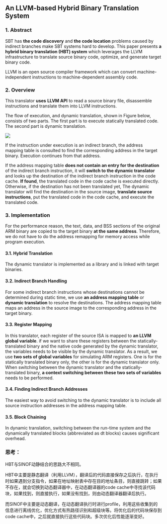 ## An LLVM-based Hybrid Binary Translation System

### 1. Abstract

SBT has **the code discovery** and **the code location** problems caused by indirect branches make SBT systems hard to develop. This paper presents **a hybrid binary translation (HBT) system** which leverages the LLVM infrastructure to translate source binary code, optimize, and generate target binary code.

LLVM is an open source compiler framework which can convert machine-independent instructions to machine-dependent assembly code.

### 2. Overview

This translator **uses** **LLVM API** to read a source binary file, disassemble instructions and translate them into LLVM instructions.

The flow of execution, and dynamic translation, shown in Figure below, consists of two parts. The first part is to execute statically translated code. The second part is dynamic translation.

![](https://github.com/UtopianFuture/UtopianFuture.github.io/blob/master/image/20.1.png?raw=true)  


If the instruction under execution is an indirect branch, the address mapping table is consulted to find the corresponding address in the target binary. Execution continues from that address.

If the address mapping table **does not contain an entry for the destination** of the indirect branch instruction, it will **switch to the dynamic translator** and looks up the destination of the indirect branch instruction in the code cache. **If found**, the translated code in the code cache is executed directly. Otherwise, if the destination has not been translated yet, The dynamic translator will find the destination in the source image, **translate source instructions**, put the translated code in the code cache, and execute the translated code.

### 3. Implementation

For the performance reason, the text, data, and BSS sections of the original ARM binary are copied to the target binary **at the same address**. Therefore, we do not have to do the address remapping for memory access while program execution.

#### 3.1. Hybrid Translation

The dynamic translator is implemented as a library and is linked with target binaries.

#### 3.2. Indirect Branch Handling

For some indirect branch instructions whose destinations cannot be determined during static time, we use **an address mapping table** or **dynamic translation** to resolve the destinations. The address mapping table maps an address in the source image to the corresponding address in the target binary.

#### 3.3. Register Mapping

In this translator, each register of the source ISA is mapped to **an LLVM global variable**. if we want to share these registers between the statically-translated binary and the native code generated by the dynamic translator, the variables needs to be visible by the dynamic translator. As a result, we use **two sets of global variables** for simulating ARM registers. One is for the statically translated binary only, the other is for the dynamic translator only. When switching between the dynamic translator and the statically-translated binary, **a context switching between these two sets of variables** needs to be performed.

#### 3.4. Finding Indirect Branch Addresses

The easiest way to avoid switching to the dynamic translator is to include all source instruction addresses in the address mapping table.

#### 3.5. Block Chaining

In dynamic translation, switching between the run-time system and the dynamically translated blocks (abbreviated as dt blocks) causes significant overhead.

### 思考：

HBT与SINOF动静结合的思路大不相同。

HBT中主要是静态翻译（利用LLVM），翻译后的代码直接保存之后执行，在执行时如果遇到分支指令，如果在地址映射表中存在目的地址条目，则直接跳转；如果不存在，就会切换到动态翻译器中，在动态翻译器的code cache中寻找该代码块，如果找到，则直接执行，如果没有找到，则由动态翻译器翻译后执行。

而SINOF中主要是动态翻译，在动态翻译执行时进行profile，利用这些收集到的信息进行离线优化，优化方式有热路径识别和超级块等。将优化后的代码块保存到code cache中，之后就直接执行这些代码块。多次优化后性能逐渐变好。